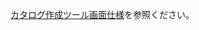 [カタログ作成ツール画面仕様](../../../3/50_V4_機能アーキテクチャ/20_V4_設計書_カタログ作成ツール基本設計書/30_基本設計書_データカタログ作成ツール_別紙_画面仕様_202303.pptx)を参照ください。
